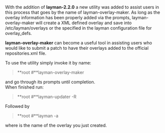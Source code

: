With the addition of **layman-2.2.0** a new utility was added to assist users in this process that goes by the name of layman-overlay-maker. As long as the overlay information has been properly added via the prompts, layman-overlay-maker will create a XML defined overlay and save into /etc/layman/overlays or the specified in the layman configuration file for overlay_defs.

**layman-overlay-maker** can become a useful tool in assisting users who would like to submit a patch to have their overlays added to the official repositories.xml file.

To use the utility simply invoke it by name:
>**root #**layman-overlay-maker

and go through its prompts until completion.  
When finished run:
>**root #**layman-updater -R

Followed by
>**root #**layman -a <name>

where <name> is the name of the overlay you just created.
